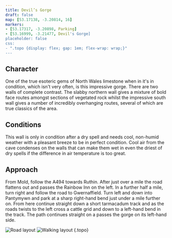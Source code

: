 ```yaml
---
title: Devil’s Gorge
draft: false
map: [53.17138, -3.20814, 16]
markers:
- [53.17317, -3.20898, Parking]
- [53.16999, -3.21477, Devil's Gorge]
placeholder: false
css:
- ".topo {display: flex; gap: 1em; flex-wrap: wrap;}"
---
```


## Character

One of the true esoteric gems of North Wales limestone when in it's in condition, which isn't very often, is this impressive gorge. There are two walls of complete contrast. The slabby northern wall gives a mixture of bold face routes amongst sections of vegetated rock whilst the impressive south wall gives a number of incredibly overhanging routes, several of which are true classics of the area. 

## Conditions

This wall is only in condition after a dry spell and needs cool, non-humid weather with a pleasant breeze to be in perfect condition. Cool air from the cave condenses on the walls that can make them wet in even the driest of dry spells if the difference in air temperature is too great.

## Approach

From Mold, follow the A494 towards Ruthin. After just over a mile the road flattens out and passes the Rainbow Inn on the left. In a further half a mile, turn right and follow the road to Gwernaffield. Turn left and down into Pantymywn and park at a sharp right-hand bend just under a mile further on. From here continue straight down a short tarmacadum track and as the roads twists to the left cross a cattle grid and down to a left-hand bend in the track. The path continues straight on a passes the gorge on its left-hand side.

![Road layout](/img/north-wales/border-region/devils-gorge/GORGE1.gif) ![Walking layout](/img/north-wales/border-region/devils-gorge/GORGE2.gif)
{.topo}




